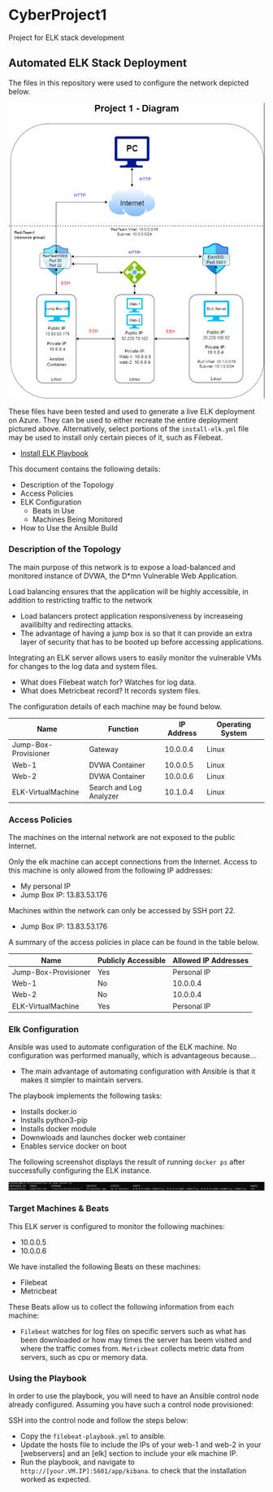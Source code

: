 # CyberProject1
Project for ELK stack development

## Automated ELK Stack Deployment

The files in this repository were used to configure the network depicted below.

![diagram](Diagrams/project1Diagram.png)

These files have been tested and used to generate a live ELK deployment on Azure. They can be used to either recreate the entire deployment pictured above. Alternatively, select portions of the `install-elk.yml` file may be used to install only certain pieces of it, such as Filebeat.

  - [Install ELK Playbook](Ansible/install-elk.yml)

This document contains the following details:
- Description of the Topology
- Access Policies
- ELK Configuration
  - Beats in Use
  - Machines Being Monitored
- How to Use the Ansible Build


### Description of the Topology

The main purpose of this network is to expose a load-balanced and monitored instance of DVWA, the D*mn Vulnerable Web Application.

Load balancing ensures that the application will be highly accessible, in addition to restricting traffic to the network
- Load balancers protect application responsiveness by increaseing availibilty and redirecting attacks.
- The advantage of having a jump box is so that it can provide an extra layer of security that has to be booted up before accessing applications.

Integrating an ELK server allows users to easily monitor the vulnerable VMs for changes to the log data and system files.
- What does Filebeat watch for? Watches for log data.
- What does Metricbeat record? It records system files.

The configuration details of each machine may be found below.


| Name                 | Function                | IP Address | Operating System |
|----------------------|-------------------------|------------|------------------|
| Jump-Box-Provisioner | Gateway                 | 10.0.0.4   | Linux            |
| Web-1                | DVWA Container          | 10.0.0.5   | Linux            |
| Web-2                | DVWA Container          | 10.0.0.6   | Linux            |
| ELK-VirtualMachine   | Search and Log Analyzer | 10.1.0.4   | Linux            |

### Access Policies

The machines on the internal network are not exposed to the public Internet. 

Only the elk machine can accept connections from the Internet. Access to this machine is only allowed from the following IP addresses:
- My personal IP
- Jump Box IP: 13.83.53.176

Machines within the network can only be accessed by SSH port 22.
- Jump Box IP: 13.83.53.176

A summary of the access policies in place can be found in the table below.

| Name                 | Publicly Accessible | Allowed IP Addresses |
|----------------------|---------------------|----------------------|
| Jump-Box-Provisioner | Yes                 | Personal IP          |
| Web-1                | No                  | 10.0.0.4             |
| Web-2                | No                  | 10.0.0.4             |
| ELK-VirtualMachine   | Yes                 | Personal IP          |

### Elk Configuration

Ansible was used to automate configuration of the ELK machine. No configuration was performed manually, which is advantageous because...
- The main advantage of automating configuration with Ansible is that it makes it simpler to maintain servers.

The playbook implements the following tasks:
- Installs docker.io
- Installs python3-pip
- Installs docker module
- Downwloads and launches docker web container
- Enables service docker on boot 

The following screenshot displays the result of running `docker ps` after successfully configuring the ELK instance.

![docker ps output](Images/sebp.png)

### Target Machines & Beats
This ELK server is configured to monitor the following machines:
- 10.0.0.5
- 10.0.0.6

We have installed the following Beats on these machines:
- Filebeat
- Metricbeat

These Beats allow us to collect the following information from each machine:
- `Filebeat` watches for log files on specific servers such as what has been downloaded or how may times the server has beem visited and where the traffic comes from. `Metricbeat` collects metric data from servers, such as cpu or memory data.

### Using the Playbook
In order to use the playbook, you will need to have an Ansible control node already configured. Assuming you have such a control node provisioned: 

SSH into the control node and follow the steps below:
- Copy the `filebeat-playbook.yml` to ansible.
- Update the hosts file to include the IPs of your web-1 and web-2 in your [webservers] and an [elk] section to include your elk machine IP.
- Run the playbook, and navigate to `http://[your.VM.IP]:5601/app/kibana`. to check that the installation worked as expected.